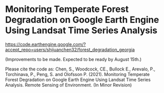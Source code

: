 # Monitoring Temperate Forest Degradation on Google Earth Engine Using Landsat Time Series Analysis
https://code.earthengine.google.com/?accept_repo=users/shijuanchen32/forest_degradation_georgia

(Improvements to be made. Expected to be ready by August 15th.)

Please cite the code as: Chen, S., Woodcock, CE., Bullock E., Arevalo, P., Torchinava, P., Peng, S. and Olofsson P. (2021). Monitoring Temperate Forest Degradation on Google Earth Engine Using Landsat Time Series Analysis. Remote Sensing of Environment. (In Minor Revision)


